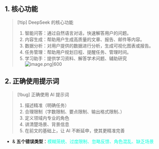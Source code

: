 ## 1. 核心功能 
> [!tip] DeepSeek 的核心功能 
> 1. 智能问答：通过自然语言对话，快速解答用户的问题。
> 2. 内容生成：帮助用户生成高质量的文章、报告、邮件等内容。
> 3. 数据分析：对用户提供的数据进行分析，生成可视化图表或报告。
> 4. 任务管理：帮助用户规划日程、提醒任务、管理时间。
> 5. 学习助手：提供学习资料、解答学术问题、辅助研究
![image.png|600](https://fig-1321973591.cos.ap-nanjing.myqcloud.com/20250329171413.png)

## 2. 正确使用提示词 
> [!bug] 正确使用 AI 提示词 
> 1.  描述精准（明确任务）
> 2. 合理限制（字数限制、要点限制、输出格式限制、）
> 3. 定义领域内专业的角色
> 4. 讲清楚场景、背景信息
> 5. 在前文的基础上，让 AI 不断延申，使其更精准完善

- & **五个错误类型**：<font color="#00ffdc">模糊笼统、过度限制、忽略反馈、角色混乱、缺乏场景</font>

